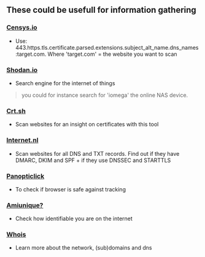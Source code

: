 ## These could be usefull for information gathering 

### [Censys.io](https://censys.io/)
- Use: 443.https.tls.certificate.parsed.extensions.subject_alt_name.dns_names:target.com. Where 'target.com' = the website you want to scan

### [Shodan.io](https://shodan.io)
- Search engine for the internet of things 
> you could for instance search for 'iomega' the online NAS device. 

### [Crt.sh](https://crt.sh/)
- Scan websites for an insight on certificates with this tool 

### [Internet.nl](https://internet.nl)
- Scan websites for all DNS and TXT records. Find out if they have DMARC, DKIM and SPF + if they use DNSSEC and STARTTLS


### [Panopticlick](https://panopticlick.eff.org/)
- To check if browser is safe against tracking

### [Amiunique?](https://amiunique.org/)
- Check how identifiable you are on the internet 

### [Whois](https://whois.domaintools.com/)
- Learn more about the network, (sub)domains and dns

